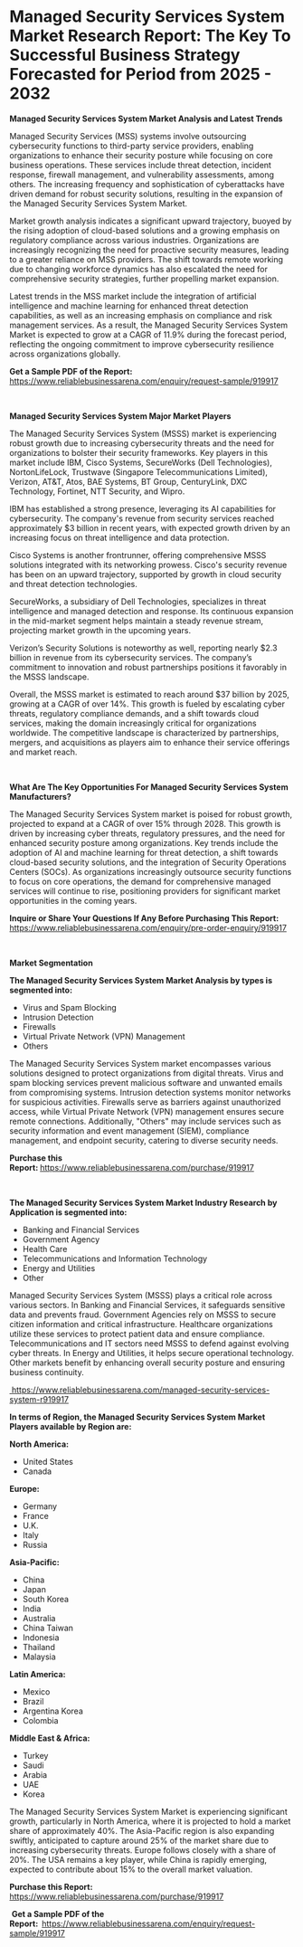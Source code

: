 <p><h1>Managed Security Services System Market Research Report: The Key To Successful Business Strategy Forecasted for Period from 2025 - 2032</h1></p><p><strong>Managed Security Services System Market Analysis and Latest Trends</strong></p>
<p><p>Managed Security Services (MSS) systems involve outsourcing cybersecurity functions to third-party service providers, enabling organizations to enhance their security posture while focusing on core business operations. These services include threat detection, incident response, firewall management, and vulnerability assessments, among others. The increasing frequency and sophistication of cyberattacks have driven demand for robust security solutions, resulting in the expansion of the Managed Security Services System Market.</p><p>Market growth analysis indicates a significant upward trajectory, buoyed by the rising adoption of cloud-based solutions and a growing emphasis on regulatory compliance across various industries. Organizations are increasingly recognizing the need for proactive security measures, leading to a greater reliance on MSS providers. The shift towards remote working due to changing workforce dynamics has also escalated the need for comprehensive security strategies, further propelling market expansion.</p><p>Latest trends in the MSS market include the integration of artificial intelligence and machine learning for enhanced threat detection capabilities, as well as an increasing emphasis on compliance and risk management services. As a result, the Managed Security Services System Market is expected to grow at a CAGR of 11.9% during the forecast period, reflecting the ongoing commitment to improve cybersecurity resilience across organizations globally.</p></p>
<p><strong>Get a Sample PDF of the Report:&nbsp;</strong> <a href="https://www.reliablebusinessarena.com/enquiry/request-sample/919917?utm_campaign=3573&utm_medium=2&utm_source=Github&utm_content=ia&utm_term=18042025&utm_id=managed-security-services-system">https://www.reliablebusinessarena.com/enquiry/request-sample/919917</a></p>
<p>&nbsp;</p>
<p><strong>Managed Security Services System Major Market Players</strong></p>
<p><p>The Managed Security Services System (MSSS) market is experiencing robust growth due to increasing cybersecurity threats and the need for organizations to bolster their security frameworks. Key players in this market include IBM, Cisco Systems, SecureWorks (Dell Technologies), NortonLifeLock, Trustwave (Singapore Telecommunications Limited), Verizon, AT&T, Atos, BAE Systems, BT Group, CenturyLink, DXC Technology, Fortinet, NTT Security, and Wipro.</p><p>IBM has established a strong presence, leveraging its AI capabilities for cybersecurity. The company's revenue from security services reached approximately $3 billion in recent years, with expected growth driven by an increasing focus on threat intelligence and data protection.</p><p>Cisco Systems is another frontrunner, offering comprehensive MSSS solutions integrated with its networking prowess. Cisco's security revenue has been on an upward trajectory, supported by growth in cloud security and threat detection technologies.</p><p>SecureWorks, a subsidiary of Dell Technologies, specializes in threat intelligence and managed detection and response. Its continuous expansion in the mid-market segment helps maintain a steady revenue stream, projecting market growth in the upcoming years.</p><p>Verizon’s Security Solutions is noteworthy as well, reporting nearly $2.3 billion in revenue from its cybersecurity services. The company’s commitment to innovation and robust partnerships positions it favorably in the MSSS landscape.</p><p>Overall, the MSSS market is estimated to reach around $37 billion by 2025, growing at a CAGR of over 14%. This growth is fueled by escalating cyber threats, regulatory compliance demands, and a shift towards cloud services, making the domain increasingly critical for organizations worldwide. The competitive landscape is characterized by partnerships, mergers, and acquisitions as players aim to enhance their service offerings and market reach.</p></p>
<p>&nbsp;</p>
<p><strong>What Are The Key Opportunities For Managed Security Services System Manufacturers?</strong></p>
<p><p>The Managed Security Services System market is poised for robust growth, projected to expand at a CAGR of over 15% through 2028. This growth is driven by increasing cyber threats, regulatory pressures, and the need for enhanced security posture among organizations. Key trends include the adoption of AI and machine learning for threat detection, a shift towards cloud-based security solutions, and the integration of Security Operations Centers (SOCs). As organizations increasingly outsource security functions to focus on core operations, the demand for comprehensive managed services will continue to rise, positioning providers for significant market opportunities in the coming years.</p></p>
<p><strong>Inquire or Share Your Questions If Any Before Purchasing This Report:</strong> <a href="https://www.reliablebusinessarena.com/enquiry/pre-order-enquiry/919917?utm_campaign=3573&utm_medium=2&utm_source=Github&utm_content=ia&utm_term=18042025&utm_id=managed-security-services-system">https://www.reliablebusinessarena.com/enquiry/pre-order-enquiry/919917</a></p>
<p>&nbsp;</p>
<p><strong>Market Segmentation</strong></p>
<p><strong>The Managed Security Services System Market Analysis by types is segmented into:</strong></p>
<p><ul><li>Virus and Spam Blocking</li><li>Intrusion Detection</li><li>Firewalls</li><li>Virtual Private Network (VPN) Management</li><li>Others</li></ul></p>
<p><p>The Managed Security Services System market encompasses various solutions designed to protect organizations from digital threats. Virus and spam blocking services prevent malicious software and unwanted emails from compromising systems. Intrusion detection systems monitor networks for suspicious activities. Firewalls serve as barriers against unauthorized access, while Virtual Private Network (VPN) management ensures secure remote connections. Additionally, "Others" may include services such as security information and event management (SIEM), compliance management, and endpoint security, catering to diverse security needs.</p></p>
<p><strong>Purchase this Report:&nbsp;</strong><a href="https://www.reliablebusinessarena.com/purchase/919917?utm_campaign=3573&utm_medium=2&utm_source=Github&utm_content=ia&utm_term=18042025&utm_id=managed-security-services-system">https://www.reliablebusinessarena.com/purchase/919917</a></p>
<p>&nbsp;</p>
<p><strong>The Managed Security Services System Market Industry Research by Application is segmented into:</strong></p>
<p><ul><li>Banking and Financial Services</li><li>Government Agency</li><li>Health Care</li><li>Telecommunications and Information Technology</li><li>Energy and Utilities</li><li>Other</li></ul></p>
<p><p>Managed Security Services System (MSSS) plays a critical role across various sectors. In Banking and Financial Services, it safeguards sensitive data and prevents fraud. Government Agencies rely on MSSS to secure citizen information and critical infrastructure. Healthcare organizations utilize these services to protect patient data and ensure compliance. Telecommunications and IT sectors need MSSS to defend against evolving cyber threats. In Energy and Utilities, it helps secure operational technology. Other markets benefit by enhancing overall security posture and ensuring business continuity.</p></p>
<p><a href="https://www.reliablebusinessarena.com/managed-security-services-system-r919917?utm_campaign=3573&utm_medium=2&utm_source=Github&utm_content=ia&utm_term=18042025&utm_id=managed-security-services-system">&nbsp;https://www.reliablebusinessarena.com/managed-security-services-system-r919917</a></p>
<p><strong>In terms of Region, the Managed Security Services System Market Players available by Region are:</strong></p>
<p>
    <p> <strong> North America: </strong>
        <ul>
            <li>United States</li>
            <li>Canada</li>
        </ul>
        </p> 
    <p> <strong> Europe: </strong>
        <ul>
            <li>Germany</li>
            <li>France</li>
            <li>U.K.</li>
            <li>Italy</li>
            <li>Russia</li>
        </ul>
        </p> 
    <p> <strong> Asia-Pacific: </strong>
        <ul>
            <li>China</li>
            <li>Japan</li>
            <li>South Korea</li>
            <li>India</li>
            <li>Australia</li>
            <li>China Taiwan</li>
            <li>Indonesia</li>
            <li>Thailand</li>
            <li>Malaysia</li>
        </ul>
        </p> 
    <p> <strong> Latin America: </strong>
        <ul>
            <li>Mexico</li>
            <li>Brazil</li>
            <li>Argentina Korea</li>
            <li>Colombia</li>
        </ul>
        </p> 
    <p> <strong> Middle East & Africa: </strong>
        <ul>
            <li>Turkey</li>
            <li>Saudi</li>
            <li>Arabia</li>
            <li>UAE</li>
            <li>Korea</li>
        </ul>
    </p>
    </p>
<p><p>The Managed Security Services System Market is experiencing significant growth, particularly in North America, where it is projected to hold a market share of approximately 40%. The Asia-Pacific region is also expanding swiftly, anticipated to capture around 25% of the market share due to increasing cybersecurity threats. Europe follows closely with a share of 20%. The USA remains a key player, while China is rapidly emerging, expected to contribute about 15% to the overall market valuation.</p></p>
<p><strong>Purchase this Report: </strong><a href="https://www.reliablebusinessarena.com/purchase/919917?utm_campaign=3573&utm_medium=2&utm_source=Github&utm_content=ia&utm_term=18042025&utm_id=managed-security-services-system">https://www.reliablebusinessarena.com/purchase/919917</a></p>
<p>&nbsp;<strong>Get a Sample PDF of the Report:&nbsp;&nbsp;</strong><a href="https://www.reliablebusinessarena.com/enquiry/request-sample/919917?utm_campaign=3573&utm_medium=2&utm_source=Github&utm_content=ia&utm_term=18042025&utm_id=managed-security-services-system">https://www.reliablebusinessarena.com/enquiry/request-sample/919917</a></p>
<p><strong></strong></p>
<p><p></p><p></p><p></p></p>
